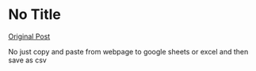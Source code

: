 # No Title

[Original Post](https://discourse.onlinedegree.iitm.ac.in/t/168449/39)

<p>No just copy and paste from webpage to google sheets or excel and then save as csv</p>